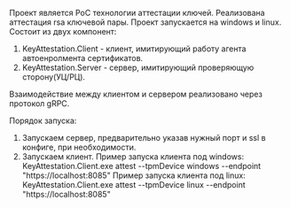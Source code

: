 Проект является PoC технологии аттестации ключей. Реализована аттестация rsa ключевой пары. Проект запускается на windows и linux. Состоит из двух компонент:
1. KeyAttestation.Client - клиент, имитирующий работу агента автоенролмента сертификатов.
2. KeyAttestation.Server - сервер, имитирующий проверяющую сторону(УЦ/РЦ).

Взаимодействие между клиентом и сервером реализовано через протокол gRPC.

Порядок запуска:
1. Запускаем сервер, предварительно указав нужный порт и ssl в конфиге, при необходимости.
2. Запускаем клиент.
Пример запуска клиента под windows:
 KeyAttestation.Client.exe attest --tpmDevice windows --endpoint "https://localhost:8085"
   Пример запуска клиента под linux:
   KeyAttestation.Client.exe attest --tpmDevice linux --endpoint "https://localhost:8085"
